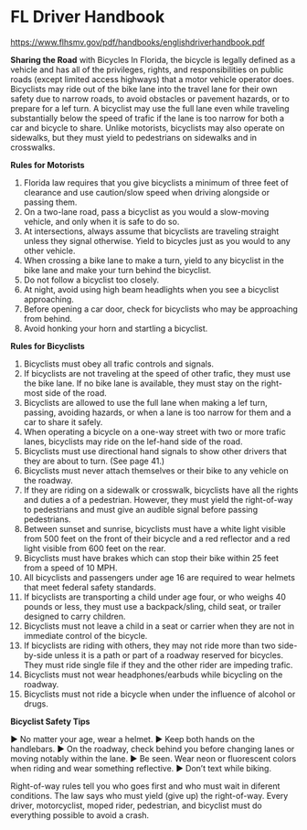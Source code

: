 

FL Driver Handbook
==================

https://www.flhsmv.gov/pdf/handbooks/englishdriverhandbook.pdf





**Sharing the Road**
with Bicycles
In Florida, the bicycle is legally defined
as a vehicle and has all of the privileges,
rights, and responsibilities on public
roads (except limited access highways)
that a motor vehicle operator does.
Bicyclists may ride out of the bike lane
into the travel lane for their own safety
due to narrow roads, to avoid obstacles
or pavement hazards, or to prepare for
a lef turn. A bicyclist may use the full
lane even while traveling substantially
below the speed of trafic if the lane is
too narrow for both a car and bicycle
to share.
Unlike motorists, bicyclists may also
operate on sidewalks, but they must
yield to pedestrians on sidewalks and
in crosswalks.



**Rules for Motorists**

1. Florida law requires that you give
   bicyclists a minimum of three feet
   of clearance and use caution/slow
   speed when driving alongside or
   passing them.
2. On a two-lane road, pass a bicyclist as you would a slow-moving
   vehicle, and only when it is safe to
   do so.
3. At intersections, always assume
   that bicyclists are traveling straight
   unless they signal otherwise. Yield
   to bicycles just as you would to any
   other vehicle.
4. When crossing a bike lane to make
   a turn, yield to any bicyclist in the
   bike lane and make your turn
   behind the bicyclist.
5. Do not follow a bicyclist too closely.
6. At night, avoid using high beam
   headlights when you see a bicyclist
   approaching.
7. Before opening a car door, check
   for bicyclists who may be
   approaching from behind.
8. Avoid honking your horn and
   startling a bicyclist.

**Rules for Bicyclists**

1. Bicyclists must obey all trafic
   controls and signals.
2. If bicyclists are not traveling at the
   speed of other trafic, they must
   use the bike lane. If no bike lane is
   available, they must stay on the
   right-most side of the road.
3. Bicyclists are allowed to use the
   full lane when making a lef turn,
   passing, avoiding hazards, or
   when a lane is too narrow for
   them and a car to share it safely.
4. When operating a bicycle on a
   one-way street with two or more
   trafic lanes, bicyclists may ride
   on the lef-hand side of the road.
5. Bicyclists must use directional
   hand signals to show other
   drivers that they are about to
   turn. (See page 41.)
6. Bicyclists must never attach
   themselves or their bike to any
   vehicle on the roadway.
7. If they are riding on a sidewalk or
   crosswalk, bicyclists have all the
   rights and duties a of a pedestrian. However, they must yield
   the right-of-way to pedestrians
   and must give an audible signal
   before passing pedestrians.
8. Between sunset and sunrise,
   bicyclists must have a white light
   visible from 500 feet on the front
   of their bicycle and a red reflector and a red light visible from
   600 feet on the rear.
9. Bicyclists must have brakes
   which can stop their bike within
   25 feet from a speed of 10 MPH.
10. All bicyclists and passengers
    under age 16 are required to
    wear helmets that meet federal
    safety standards.
11. If bicyclists are transporting
    a child under age four, or who
    weighs 40 pounds or less, they
    must use a backpack/sling, child
    seat, or trailer designed to carry
    children.
12. Bicyclists must not leave a child
    in a seat or carrier when they
    are not in immediate control of
    the bicycle.
13. If bicyclists are riding with
    others, they may not ride more
    than two side-by-side unless it
    is a path or part of a roadway
    reserved for bicycles. They must
    ride single file if they and the
    other rider are impeding trafic.
14. Bicyclists must not wear headphones/earbuds while bicycling
    on the roadway.
15. Bicyclists must not ride a bicycle
    when under the influence of
    alcohol or drugs.



**Bicyclist Safety Tips**

► No matter your age, wear a helmet.
► Keep both hands on the handlebars.
► On the roadway, check behind you
before changing lanes or moving
notably within the lane.
► Be seen. Wear neon or fluorescent
colors when riding and wear
something reflective.
► Don’t text while biking.





Right-of-way rules tell you who goes first and who must wait in diferent
conditions. The law says who must yield (give up) the right-of-way. Every
driver, motorcyclist, moped rider, pedestrian, and bicyclist must do
everything possible to avoid a crash.




